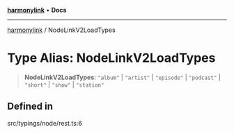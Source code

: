 [**harmonylink**](../README.md) • **Docs**

***

[harmonylink](../globals.md) / NodeLinkV2LoadTypes

# Type Alias: NodeLinkV2LoadTypes

> **NodeLinkV2LoadTypes**: `"album"` \| `"artist"` \| `"episode"` \| `"podcast"` \| `"short"` \| `"show"` \| `"station"`

## Defined in

src/typings/node/rest.ts:6

